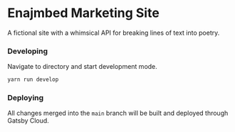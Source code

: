 # Enajmbed Marketing Site
A fictional site with a whimsical API for breaking lines of text into poetry.

### Developing
Navigate to directory and start development mode.
```bash
yarn run develop
```

### Deploying
All changes merged into the `main` branch will be built and deployed through Gatsby Cloud.